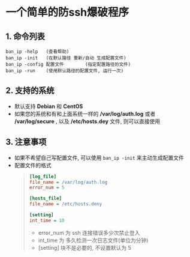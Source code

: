 # 一个简单的防ssh爆破程序

## 1. 命令列表

```shell
ban_ip -help   (查看帮助)
ban_ip -init   (在默认路径 重新/自动 生成配置文件)
ban_ip -config 配置文件        (指定配置路径的文件)
ban_ip -run    (使用默认路径的配置文件, 运行一次)
```

## 2. 支持的系统

* 默认支持 __Debian__ 和 __CentOS__
* 如果您的系统和有和上面系统一样的 __/var/log/auth.log__ 或者 __/var/log/secure__ , 以及 __/etc/hosts.dey__ 文件, 则可以直接使用

## 3. 注意事项

* 如果不希望自己写配置文件, 可以使用 `ban_ip -init` 来主动生成配置文件
* 配置文件的格式
  > ```ini
  > [log_file]
  > file_name = /var/log/auth.log
  > error_num = 5
  >
  > [hosts_file]
  > file_name = /etc/hosts.deny
  >
  > [setting]
  > int_time = 10
  > ```
  > * error_num 为 ssh 连接错误多少次禁止登入
  > * int_time 为 多久检测一次日志文件(单位为分钟)
  > * [setting] 块不是必要的, 不设置默认为 5
  >
